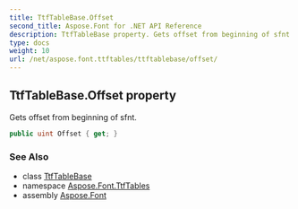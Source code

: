 ```yaml
---
title: TtfTableBase.Offset
second_title: Aspose.Font for .NET API Reference
description: TtfTableBase property. Gets offset from beginning of sfnt
type: docs
weight: 10
url: /net/aspose.font.ttftables/ttftablebase/offset/
---
```

## TtfTableBase.Offset property

Gets offset from beginning of sfnt.

```csharp
public uint Offset { get; }
```

### See Also

* class [TtfTableBase](../)
* namespace [Aspose.Font.TtfTables](../../ttftablebase/)
* assembly [Aspose.Font](../../../)


